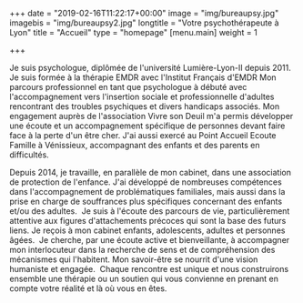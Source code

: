 +++
date = "2019-02-16T11:22:17+00:00"
image = "img/bureaupsy.jpg"
imagebis = "img/bureaupsy2.jpg"
longtitle = "Votre psychothérapeute à Lyon"
title = "Accueil"
type = "homepage"
[menu.main]
weight = 1

+++

Je suis psychologue, diplômée de l'université Lumière-Lyon-II depuis 2011. Je suis formée à la thérapie EMDR avec l'Institut Français d'EMDR ​ Mon parcours professionnel en tant que psychologue à débuté avec l'accompagnement vers l'insertion sociale et professionnelle d'adultes rencontrant des troubles psychiques et divers handicaps associés. Mon engagement auprès de l'association Vivre son Deuil m'a permis développer une écoute et un accompagnement spécifique de personnes devant faire face à la perte d'un être cher. J'ai aussi exercé au Point Accueil Ecoute Famille à Vénissieux, accompagnant des enfants et des parents en difficultés.

Depuis 2014, je travaille, en parallèle de mon cabinet, dans une association de protection de l'enfance. J'ai développé de nombreuses compétences dans l'accompagnement de problématiques familiales, mais aussi dans la prise en charge de souffrances plus spécifiques concernant des enfants et/ou des adultes. ​ Je suis à l'écoute des parcours de vie, particulièrement attentive aux figures d'attachements précoces qui sont la base des futurs liens. Je reçois à mon cabinet enfants, adolescents, adultes et personnes âgées. ​ Je cherche, par une écoute active et bienveillante, à accompagner mon interlocuteur dans la recherche de sens et de compréhension des mécanismes qui l'habitent. Mon savoir-être se nourrit d'une vision humaniste et engagée. ​ Chaque rencontre est unique et nous construirons ensemble une thérapie ou un soutien qui vous convienne en prenant en compte votre réalité et là où vous en êtes.
